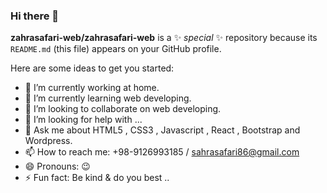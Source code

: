 ### Hi there 👋

**zahrasafari-web/zahrasafari-web** is a ✨ _special_ ✨ repository because its `README.md` (this file) appears on your GitHub profile.

Here are some ideas to get you started:

- 🔭 I’m currently working at home.
- 🌱 I’m currently learning web developing.
- 👯 I’m looking to collaborate on web developing.
- 🤔 I’m looking for help with ...
- 💬 Ask me about HTML5 , CSS3 , Javascript , React , Bootstrap and Wordpress.
- 📫 How to reach me: +98-9126993185 / sahrasafari86@gmail.com
- 😄 Pronouns: 😉
- ⚡ Fun fact: Be kind & do you best ..
